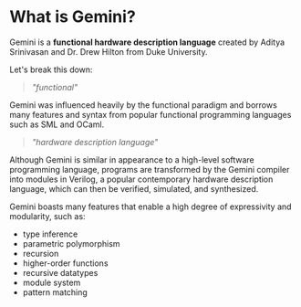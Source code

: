 # What is Gemini?

Gemini is a **functional hardware description language** created by Aditya Srinivasan and Dr. Drew Hilton from Duke University.

Let's break this down:

> _"functional"_

Gemini was influenced heavily by the functional paradigm and borrows many features and syntax from popular functional programming languages such as SML and OCaml.

> _"hardware description language"_

Although Gemini is similar in appearance to a high-level software programming language, programs are transformed by the Gemini compiler into modules in Verilog, a popular contemporary hardware description language, which can then be verified, simulated, and synthesized.

Gemini boasts many features that enable a high degree of expressivity and modularity, such as:
* type inference
* parametric polymorphism
* recursion
* higher-order functions
* recursive datatypes
* module system
* pattern matching